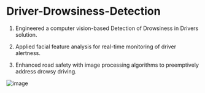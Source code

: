 # Driver-Drowsiness-Detection

1. Engineered a computer vision-based Detection of Drowsiness in Drivers
solution.

2. Applied facial feature analysis for real-time monitoring of driver
alertness.

3. Enhanced road safety with image processing algorithms to preemptively
address drowsy driving.

![image](https://github.com/VaibhavSharma14/Driver-Drowsiness-Detection/assets/142650872/3def5741-02df-407a-8c96-40be60746fd4)

